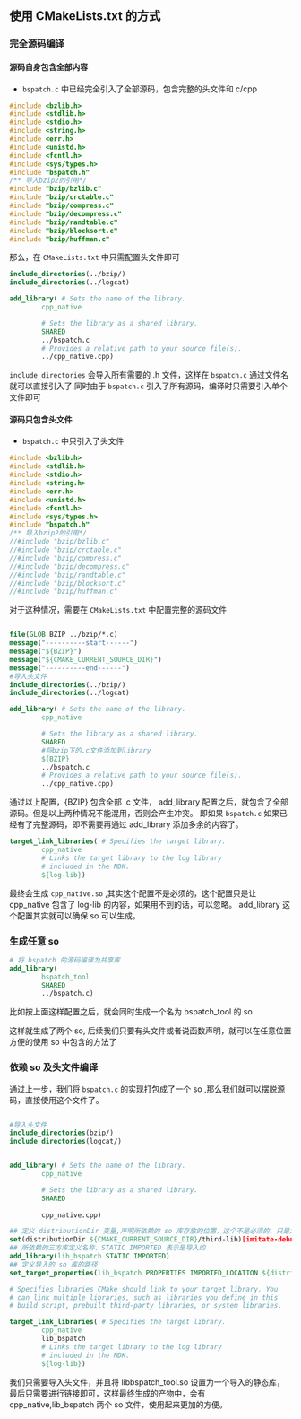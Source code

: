 ## 使用 CMakeLists.txt 的方式

### 完全源码编译

#### 源码自身包含全部内容 

- `bspatch.c` 中已经完全引入了全部源码，包含完整的头文件和 c/cpp  

```c
#include <bzlib.h>
#include <stdlib.h>
#include <stdio.h>
#include <string.h>
#include <err.h>
#include <unistd.h>
#include <fcntl.h>
#include <sys/types.h>
#include "bspatch.h"
/** 导入bzip2的引用*/
#include "bzip/bzlib.c"
#include "bzip/crctable.c"
#include "bzip/compress.c"
#include "bzip/decompress.c"
#include "bzip/randtable.c"
#include "bzip/blocksort.c"
#include "bzip/huffman.c"

```
那么，在 `CMakeLists.txt` 中只需配置头文件即可 

```cmake
include_directories(../bzip/)
include_directories(../logcat)

add_library( # Sets the name of the library.
        cpp_native

        # Sets the library as a shared library.
        SHARED
        ../bspatch.c
        # Provides a relative path to your source file(s).
        ../cpp_native.cpp)
```
`include_directories` 会导入所有需要的 .h 文件，这样在 `bspatch.c` 通过文件名就可以直接引入了,同时由于 `bspatch.c` 引入了所有源码，编译时只需要引入单个文件即可

#### 源码只包含头文件 

- `bspatch.c` 中只引入了头文件

```c
#include <bzlib.h>
#include <stdlib.h>
#include <stdio.h>
#include <string.h>
#include <err.h>
#include <unistd.h>
#include <fcntl.h>
#include <sys/types.h>
#include "bspatch.h"
/** 导入bzip2的引用*/
//#include "bzip/bzlib.c"
//#include "bzip/crctable.c"
//#include "bzip/compress.c"
//#include "bzip/decompress.c"
//#include "bzip/randtable.c"
//#include "bzip/blocksort.c"
//#include "bzip/huffman.c"
```
对于这种情况，需要在 `CMakeLists.txt` 中配置完整的源码文件

```cmake

file(GLOB BZIP ../bzip/*.c)
message("----------start------")
message("${BZIP}")
message("${CMAKE_CURRENT_SOURCE_DIR}")
message("----------end------")
#导入头文件
include_directories(../bzip/)
include_directories(../logcat)

add_library( # Sets the name of the library.
        cpp_native

        # Sets the library as a shared library.
        SHARED
        #将bzip下的.c文件添加到library
        ${BZIP}
        ../bspatch.c
        # Provides a relative path to your source file(s).
        ../cpp_native.cpp)
```

通过以上配置，{BZIP} 包含全部 .c 文件， add_library 配置之后，就包含了全部源码。但是以上两种情况不能混用，否则会产生冲突。
即如果 `bspatch.c` 如果已经有了完整源码，即不需要再通过 add_library 添加多余的内容了。

```cmake
target_link_libraries( # Specifies the target library.
        cpp_native
        # Links the target library to the log library
        # included in the NDK.
        ${log-lib})
```
最终会生成 `cpp_native.so`  ,其实这个配置不是必须的，这个配置只是让 cpp_native 包含了 log-lib 的内容，如果用不到的话，可以忽略。
add_library 这个配置其实就可以确保 so 可以生成。

### 生成任意 so 

```cmake
# 将 bspatch 的源码编译为共享库
add_library(
        bspatch_tool
        SHARED
        ../bspatch.c)
```
比如按上面这样配置之后，就会同时生成一个名为 bspatch_tool 的 so 

[](libs.png)

这样就生成了两个 so, 后续我们只要有头文件或者说函数声明，就可以在任意位置方便的使用 so 中包含的方法了


### 依赖 so 及头文件编译

通过上一步，我们将 `bspatch.c` 的实现打包成了一个 so ,那么我们就可以摆脱源码，直接使用这个文件了。


```cmake

#导入头文件
include_directories(bzip/)
include_directories(logcat/)


add_library( # Sets the name of the library.
        cpp_native

        # Sets the library as a shared library.
        SHARED
       
        cpp_native.cpp)

## 定义 distributionDir 变量,声明所依赖的 so 库存放的位置，这个不是必须的，只是为了灵活方便
set(distributionDir ${CMAKE_CURRENT_SOURCE_DIR}/third-lib)[imitate-debug.apk](../../../../imitate/build/intermediates/apk/debug/imitate-debug.apk)
## 所依赖的三方库定义名称，STATIC IMPORTED 表示是导入的
add_library(lib_bspatch STATIC IMPORTED)
## 定义导入的 so 库的路径
set_target_properties(lib_bspatch PROPERTIES IMPORTED_LOCATION ${distributionDir}/${ANDROID_ABI}/libbspatch_tool.so)

# Specifies libraries CMake should link to your target library. You
# can link multiple libraries, such as libraries you define in this
# build script, prebuilt third-party libraries, or system libraries.

target_link_libraries( # Specifies the target library.
        cpp_native
        lib_bspatch
        # Links the target library to the log library
        # included in the NDK.
        ${log-lib})
```

我们只需要导入头文件，并且将 libbspatch_tool.so 设置为一个导入的静态库，最后只需要进行链接即可，这样最终生成的产物中，会有 cpp_native,lib_bspatch 两个 so 文件，使用起来更加的方便。